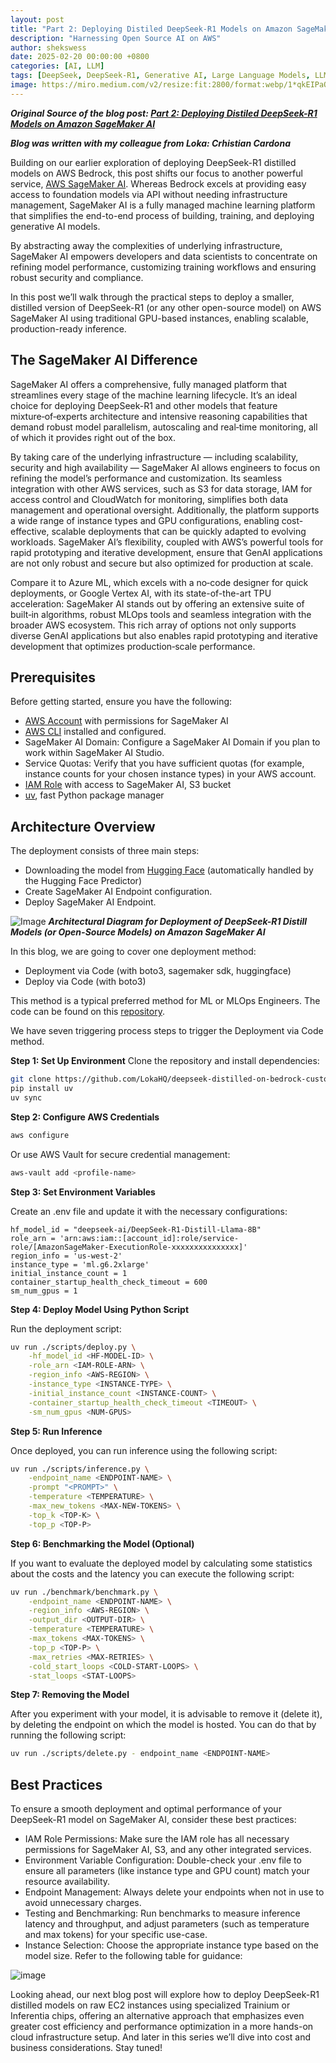 ```yaml
---
layout: post
title: "Part 2: Deploying Distiled DeepSeek-R1 Models on Amazon SageMaker AI" 
description: "Harnessing Open Source AI on AWS"
author: shekswess
date: 2025-02-20 00:00:00 +0800
categories: [AI, LLM]
tags: [DeepSeek, DeepSeek-R1, Generative AI, Large Language Models, LLMs, AI, Machine Learning, Open Source]
image: https://miro.medium.com/v2/resize:fit:2800/format:webp/1*qkEIPaOidMZgOenqZ5K9FA.png
---
```



_**Original Source of the blog post: [Part 2: Deploying Distiled DeepSeek-R1 Models on Amazon SageMaker AI](https://medium.com/loka-engineering/part-2-deploying-distiled-deepseek-r1-models-on-amazon-sagemaker-ai-4b5ee7cb6c11)**_

_**Blog was written with my colleague from Loka: Crhistian Cardona**_


Building on our earlier exploration of deploying DeepSeek-R1 distilled models on AWS Bedrock, this post shifts our focus to another powerful service, [AWS SageMaker AI](https://aws.amazon.com/sagemaker-ai/?gclid=Cj0KCQiA_NC9BhCkARIsABSnSTYk6_HAEqRKnLOhG0XY2wa_6NQgzzGZ802QTnmoNxOuc2DrBi5s8DoaAqv-EALw_wcB&trk=b6c2fafb-22b1-4a97-a2f7-7e4ab2c7aa28&sc_channel=ps&ef_id=Cj0KCQiA_NC9BhCkARIsABSnSTYk6_HAEqRKnLOhG0XY2wa_6NQgzzGZ802QTnmoNxOuc2DrBi5s8DoaAqv-EALw_wcB%3AG%3As&s_kwcid=AL%214422%213%21724218586019%21e%21%21g%21%21aws+sagemaker+ai%2119852662230%21170020191325). Whereas Bedrock excels at providing easy access to foundation models via API without needing infrastructure management, SageMaker AI is a fully managed machine learning platform that simplifies the end-to-end process of building, training, and deploying generative AI models.

By abstracting away the complexities of underlying infrastructure, SageMaker AI empowers developers and data scientists to concentrate on refining model performance, customizing training workflows and ensuring robust security and compliance.

In this post we’ll walk through the practical steps to deploy a smaller, distilled version of DeepSeek-R1 (or any other open-source model) on AWS SageMaker AI using traditional GPU-based instances, enabling scalable, production-ready inference.

## The SageMaker AI Difference
SageMaker AI offers a comprehensive, fully managed platform that streamlines every stage of the machine learning lifecycle. It’s an ideal choice for deploying DeepSeek-R1 and other models that feature mixture‑of‑experts architecture and intensive reasoning capabilities that demand robust model parallelism, autoscaling and real‑time monitoring, all of which it provides right out of the box.

By taking care of the underlying infrastructure — including scalability, security and high availability — SageMaker AI allows engineers to focus on refining the model’s performance and customization. Its seamless integration with other AWS services, such as S3 for data storage, IAM for access control and CloudWatch for monitoring, simplifies both data management and operational oversight. Additionally, the platform supports a wide range of instance types and GPU configurations, enabling cost-effective, scalable deployments that can be quickly adapted to evolving workloads. SageMaker AI’s flexibility, coupled with AWS’s powerful tools for rapid prototyping and iterative development, ensure that GenAI applications are not only robust and secure but also optimized for production at scale.

Compare it to Azure ML, which excels with a no‑code designer for quick deployments, or Google Vertex AI, with its state-of-the-art TPU acceleration: SageMaker AI stands out by offering an extensive suite of built‑in algorithms, robust MLOps tools and seamless integration with the broader AWS ecosystem. This rich array of options not only supports diverse GenAI applications but also enables rapid prototyping and iterative development that optimizes production‑scale performance.

## Prerequisites
Before getting started, ensure you have the following:

- [AWS Account](https://aws.amazon.com/account/) with permissions for SageMaker AI
- [AWS CLI](https://aws.amazon.com/cli/) installed and configured.
- SageMaker AI Domain: Configure a SageMaker AI Domain if you plan to work within SageMaker AI Studio.
- Service Quotas: Verify that you have sufficient quotas (for example, instance counts for your chosen instance types) in your AWS account.
- [IAM Role](https://docs.aws.amazon.com/IAM/latest/UserGuide/id_roles.html) with access to SageMaker AI, S3 bucket
- [uv](https://docs.astral.sh/uv/), fast Python package manager

## Architecture Overview
The deployment consists of three main steps:

- Downloading the model from [Hugging Face](https://huggingface.co/deepseek-ai/DeepSeek-R1-Distill-Llama-8B) (automatically handled by the Hugging Face Predictor)
- Create SageMaker AI Endpoint configuration.
- Deploy SageMaker AI Endpoint.

![Image](https://miro.medium.com/v2/resize:fit:1100/format:webp/0*0ZeOScmzmaIZov4b)
_**Architectural Diagram for Deployment of DeepSeek-R1 Distill Models (or Open-Source Models) on Amazon SageMaker AI**_


In this blog, we are going to cover one deployment method:

- Deployment via Code (with boto3, sagemaker sdk, huggingface)
- Deploy via Code (with boto3)


This method is a typical preferred method for ML or MLOps Engineers. The code can be found on this [repository](https://github.com/LokaHQ/deepseek-distilled-on-sagemaker).

We have seven triggering process steps to trigger the Deployment via Code method.

**Step 1: Set Up Environment**
Clone the repository and install dependencies:

```bash
git clone https://github.com/LokaHQ/deepseek-distilled-on-bedrock-custom.git
pip install uv
uv sync
```

**Step 2: Configure AWS Credentials**

```bash
aws configure
```

Or use AWS Vault for secure credential management:

```bash
aws-vault add <profile-name>
```

**Step 3: Set Environment Variables**

Create an .env file and update it with the necessary configurations:

```plaintext
hf_model_id = "deepseek-ai/DeepSeek-R1-Distill-Llama-8B"
role_arn = 'arn:aws:iam::[account_id]:role/service-role/[AmazonSageMaker-ExecutionRole-xxxxxxxxxxxxxxx]'
region_info = 'us-west-2'
instance_type = 'ml.g6.2xlarge'
initial_instance_count = 1
container_startup_health_check_timeout = 600
sm_num_gpus = 1
```

**Step 4: Deploy Model Using Python Script**

Run the deployment script:

```bash
uv run ./scripts/deploy.py \
    -hf_model_id <HF-MODEL-ID> \
    -role_arn <IAM-ROLE-ARN> \
    -region_info <AWS-REGION> \
    -instance_type <INSTANCE-TYPE> \
    -initial_instance_count <INSTANCE-COUNT> \
    -container_startup_health_check_timeout <TIMEOUT> \
    -sm_num_gpus <NUM-GPUS>
```

**Step 5: Run Inference**

Once deployed, you can run inference using the following script:

```bash
uv run ./scripts/inference.py \
    -endpoint_name <ENDPOINT-NAME> \
    -prompt "<PROMPT>" \
    -temperature <TEMPERATURE> \
    -max_new_tokens <MAX-NEW-TOKENS> \
    -top_k <TOP-K> \
    -top_p <TOP-P>
```

**Step 6: Benchmarking the Model (Optional)**

If you want to evaluate the deployed model by calculating some statistics about the costs and the latency you can execute the following script:

```bash
uv run ./benchmark/benchmark.py \
    -endpoint_name <ENDPOINT-NAME> \
    -region_info <AWS-REGION> \
    -output_dir <OUTPUT-DIR> \
    -temperature <TEMPERATURE> \
    -max_tokens <MAX-TOKENS> \
    -top_p <TOP-P> \
    -max_retries <MAX-RETRIES> \
    -cold_start_loops <COLD-START-LOOPS> \
    -stat_loops <STAT-LOOPS>
```

**Step 7: Removing the Model**

After you experiment with your model, it is advisable to remove it (delete it), by deleting the endpoint on which the model is hosted. You can do that by running the following script:

```bash
uv run ./scripts/delete.py - endpoint_name <ENDPOINT-NAME>
```

## Best Practices
To ensure a smooth deployment and optimal performance of your DeepSeek-R1 model on SageMaker AI, consider these best practices:

- IAM Role Permissions: Make sure the IAM role has all necessary permissions for SageMaker AI, S3, and any other integrated services.
- Environment Variable Configuration: Double-check your .env file to ensure all parameters (like instance type and GPU count) match your resource availability.
- Endpoint Management: Always delete your endpoints when not in use to avoid unnecessary charges.
- Testing and Benchmarking: Run benchmarks to measure inference latency and throughput, and adjust parameters (such as temperature and max tokens) for your specific use-case.
- Instance Selection: Choose the appropriate instance type based on the model size. Refer to the following table for guidance:

![image](https://miro.medium.com/v2/resize:fit:640/format:webp/1*7FpSHe3Z1Y4c34zhM5Uuuw.png)

Looking ahead, our next blog post will explore how to deploy DeepSeek-R1 distilled models on raw EC2 instances using specialized Trainium or Inferentia chips, offering an alternative approach that emphasizes even greater cost efficiency and performance optimization in a more hands-on cloud infrastructure setup. And later in this series we’ll dive into cost and business considerations. Stay tuned!